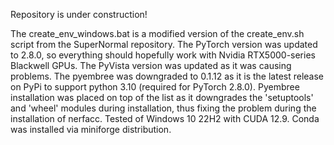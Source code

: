 Repository is under construction!

The create_env_windows.bat is a modified version of the create_env.sh script from the SuperNormal repository. The PyTorch version was updated to 2.8.0, so everything should hopefully work with Nvidia RTX5000-series Blackwell GPUs. The PyVista version was updated as it was causing problems. The pyembree was downgraded to 0.1.12 as it is the latest release on PyPi to support python 3.10 (required for PyTorch 2.8.0). Pyembree installation was placed on top of the list as it downgrades the 'setuptools' and 'wheel' modules during installation, thus fixing the problem during the installation of nerfacc.
Tested of Windows 10 22H2 with CUDA 12.9. Conda was installed via miniforge distribution.
